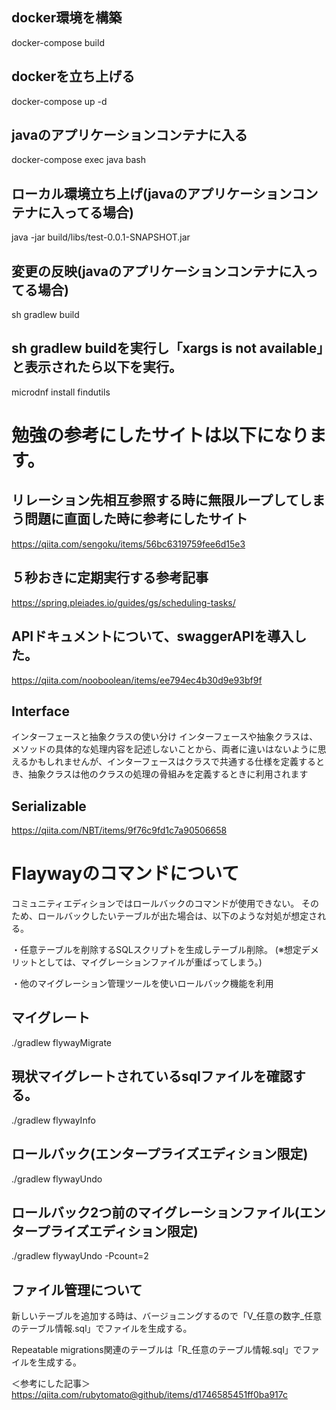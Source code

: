 ## docker環境を構築
docker-compose build

## dockerを立ち上げる
docker-compose up -d

## javaのアプリケーションコンテナに入る
docker-compose exec java bash

## ローカル環境立ち上げ(javaのアプリケーションコンテナに入ってる場合)
java -jar build/libs/test-0.0.1-SNAPSHOT.jar

## 変更の反映(javaのアプリケーションコンテナに入ってる場合)
sh gradlew build

## sh gradlew buildを実行し「xargs is not available」と表示されたら以下を実行。
microdnf install findutils

# 勉強の参考にしたサイトは以下になります。

## リレーション先相互参照する時に無限ループしてしまう問題に直面した時に参考にしたサイト
https://qiita.com/sengoku/items/56bc6319759fee6d15e3

## ５秒おきに定期実行する参考記事
https://spring.pleiades.io/guides/gs/scheduling-tasks/

## APIドキュメントについて、swaggerAPIを導入した。
https://qiita.com/nooboolean/items/ee794ec4b30d9e93bf9f

## Interface
インターフェースと抽象クラスの使い分け
インターフェースや抽象クラスは、メソッドの具体的な処理内容を記述しないことから、両者に違いはないように思えるかもしれませんが、インターフェースはクラスで共通する仕様を定義するとき、抽象クラスは他のクラスの処理の骨組みを定義するときに利用されます

## Serializable
https://qiita.com/NBT/items/9f76c9fd1c7a90506658

# Flaywayのコマンドについて
コミュニティエディションではロールバックのコマンドが使用できない。
そのため、ロールバックしたいテーブルが出た場合は、以下のような対処が想定される。

・任意テーブルを削除するSQLスクリプトを生成しテーブル削除。
(※想定デメリットとしては、マイグレーションファイルが重ばってしまう。)

・他のマイグレーション管理ツールを使いロールバック機能を利用

## マイグレート
./gradlew flywayMigrate

## 現状マイグレートされているsqlファイルを確認する。
./gradlew flywayInfo

## ロールバック(エンタープライズエディション限定)
./gradlew flywayUndo

## ロールバック2つ前のマイグレーションファイル(エンタープライズエディション限定)
./gradlew flywayUndo -Pcount=2

## ファイル管理について
新しいテーブルを追加する時は、バージョニングするので「V_任意の数字_任意のテーブル情報.sql」でファイルを生成する。

Repeatable migrations関連のテーブルは「R_任意のテーブル情報.sql」でファイルを生成する。

＜参考にした記事＞
https://qiita.com/rubytomato@github/items/d1746585451ff0ba917c
